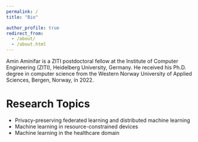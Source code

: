 ```yaml
---
permalink: /
title: "Bio"

author_profile: true
redirect_from: 
  - /about/
  - /about.html
---
```


Amin Aminifar is a ZITI postdoctoral fellow at the Institute of Computer Engineering (ZITI), Heidelberg University, Germany. He received his Ph.D. degree in computer science from the Western Norway University of Applied Sciences, Bergen, Norway, in 2022.

Research Topics
======
* Privacy-preserving federated learning and distributed machine learning
* Machine learning in resource-constrained devices 
* Machine learning in the healthcare domain
  

